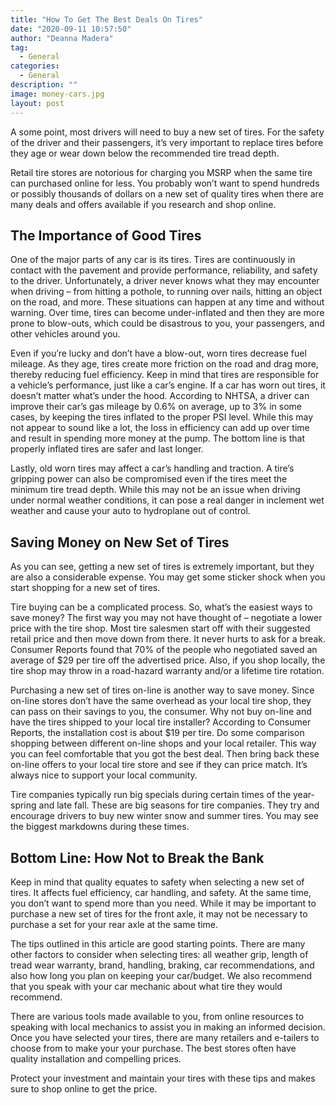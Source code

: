 ```yaml
---
title: "How To Get The Best Deals On Tires"
date: "2020-09-11 10:57:50"
author: "Deanna Madera"
tag:
  - General
categories:
  - General
description: ""
image: money-cars.jpg
layout: post
---
```


A some point, most drivers will need to buy a new set of tires. For the safety of the driver and their passengers, it’s very important to replace tires before they age or wear down below the recommended tire tread depth.

Retail tire stores are notorious for charging you MSRP when the same tire can purchased online for less. You probably won’t want to spend hundreds or possibly thousands of dollars on a new set of quality tires when there are many deals and offers available if you research and shop online.

## The Importance of Good Tires

One of the major parts of any car is its tires. Tires are continuously in contact with the pavement and provide performance, reliability, and safety to the driver. Unfortunately, a driver never knows what they may encounter when driving – from hitting a pothole, to running over nails, hitting an object on the road, and more. These situations can happen at any time and without warning. Over time, tires can become under-inflated and then they are more prone to blow-outs, which could be disastrous to you, your passengers, and other vehicles around you.

Even if you’re lucky and don’t have a blow-out, worn tires decrease fuel mileage. As they age, tires create more friction on the road and drag more, thereby reducing fuel efficiency. Keep in mind that tires are responsible for a vehicle’s performance, just like a car’s engine. If a car has worn out tires, it doesn’t matter what’s under the hood. According to NHTSA, a driver can improve their car’s gas mileage by 0.6% on average, up to 3% in some cases, by keeping the tires inflated to the proper PSI level. While this may not appear to sound like a lot, the loss in efficiency can add up over time and result in spending more money at the pump. The bottom line is that properly inflated tires are safer and last longer.

Lastly, old worn tires may affect a car’s handling and traction. A tire’s gripping power can also be compromised even if the tires meet the minimum tire tread depth. While this may not be an issue when driving under normal weather conditions, it can pose a real danger in inclement wet weather and cause your auto to hydroplane out of control.

## Saving Money on New Set of Tires

As you can see, getting a new set of tires is extremely important, but they are also a considerable expense. You may get some sticker shock when you start shopping for a new set of tires.

Tire buying can be a complicated process. So, what’s the easiest ways to save money? The first way you may not have thought of – negotiate a lower price with the tire shop. Most tire salesmen start off with their suggested retail price and then move down from there. It never hurts to ask for a break. Consumer Reports found that 70% of the people who negotiated saved an average of $29 per tire off the advertised price. Also, if you shop locally, the tire shop may throw in a road-hazard warranty and/or a lifetime tire rotation.

Purchasing a new set of tires on-line is another way to save money. Since on-line stores don’t have the same overhead as your local tire shop, they can pass on their savings to you, the consumer. Why not buy on-line and have the tires shipped to your local tire installer? According to Consumer Reports, the installation cost is about $19 per tire. Do some comparison shopping between different on-line shops and your local retailer. This way you can feel comfortable that you got the best deal. Then bring back these on-line offers to your local tire store and see if they can price match. It’s always nice to support your local community.

Tire companies typically run big specials during certain times of the year- spring and late fall. These are big seasons for tire companies. They try and encourage drivers to buy new winter snow and summer tires. You may see the biggest markdowns during these times.

## Bottom Line: How Not to Break the Bank

Keep in mind that quality equates to safety when selecting a new set of tires. It affects fuel efficiency, car handling, and safety. At the same time, you don’t want to spend more than you need. While it may be important to purchase a new set of tires for the front axle, it may not be necessary to purchase a set for your rear axle at the same time.

The tips outlined in this article are good starting points. There are many other factors to consider when selecting tires: all weather grip, length of tread wear warranty, brand, handling, braking, car recommendations, and also how long you plan on keeping your car/budget. We also recommend that you speak with your car mechanic about what tire they would recommend.

There are various tools made available to you, from online resources to speaking with local mechanics to assist you in making an informed decision. Once you have selected your tires, there are many retailers and e-tailers to choose from to make your your purchase. The best stores often have quality installation and compelling prices.

Protect your investment and maintain your tires with these tips and makes sure to shop online to get the price.

